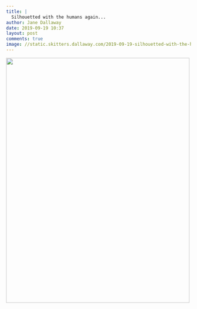 ```yaml
---
title: |
  Silhouetted with the humans again...
author: Jane Dallaway
date: 2019-09-19 10:37
layout: post
comments: true
image: //static.skitters.dallaway.com/2019-09-19-silhouetted-with-the-humans-again-thumb-1-IMG-9950.JPG
---
```


<div>
        <a href="//static.skitters.dallaway.com/2019-09-19-silhouetted-with-the-humans-again-fullsize-1-IMG-9950.JPG">
          <img src="//static.skitters.dallaway.com/2019-09-19-silhouetted-with-the-humans-again-thumb-1-IMG-9950.JPG" width="500" height="667"/>
        </a>
      </div>


  
      